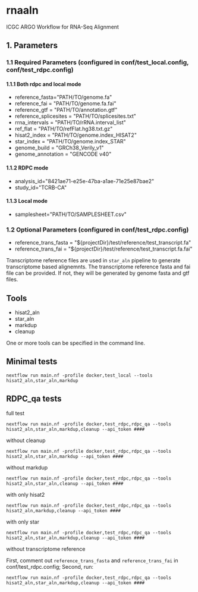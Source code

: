# rnaaln
ICGC ARGO Workflow for RNA-Seq Alignment

## 1. Parameters
### 1.1 Required Parameters (configured in conf/test_local.config, conf/test_rdpc.config)
#### 1.1.1 Both rdpc and local mode
  * reference_fasta="PATH/TO/genome.fa"
  * reference_fai = "PATH/TO/genome.fa.fai"
  * reference_gtf = "PATH/TO/annotation.gtf"
  * reference_splicesites = "PATH/TO/splicesites.txt"
  * rrna_intervals = "PATH/TO/rRNA.interval_list"
  * ref_flat = "PATH/TO/refFlat.hg38.txt.gz"
  * hisat2_index = "PATH/TO/genome.index_HISAT2"
  * star_index = "PATH/TO/genome.index_STAR"
  * genome_build = "GRCh38_Verily_v1"
  * genome_annotation = "GENCODE v40"
#### 1.1.2 RDPC mode
  * analysis_id="8421ae71-e25e-47ba-a1ae-71e25e87bae2"
  * study_id="TCRB-CA"
#### 1.1.3 Local mode
  * samplesheet="PATH/TO/SAMPLESHEET.csv"
    
### 1.2 Optional Parameters (configured in conf/test_rdpc.config)
   * reference_trans_fasta = "${projectDir}/test/reference/test_transcript.fa"
   * reference_trans_fai = "${projectDir}/test/reference/test_transcript.fa.fai"

Transcriptome reference files are used in `star_aln` pipeline to generate transcriptome based alignemnts. The transcriptome reference fasta and fai file can be provided. If not, they will be generated by genome fasta and gtf files. 

## Tools
  * hisat2_aln
  * star_aln
  * markdup
  * cleanup

One or more tools can be specified in the command line.

## Minimal tests

```
nextflow run main.nf -profile docker,test_local --tools hisat2_aln,star_aln,markdup
```

## RDPC_qa tests
full test
```
nextflow run main.nf -profile docker,test_rdpc,rdpc_qa --tools hisat2_aln,star_aln,markdup,cleanup --api_token ####
```
without cleanup
```
nextflow run main.nf -profile docker,test_rdpc,rdpc_qa --tools hisat2_aln,star_aln,markdup --api_token ####
```
without markdup
```
nextflow run main.nf -profile docker,test_rdpc,rdpc_qa --tools hisat2_aln,star_aln,cleanup --api_token ####
```
with only hisat2
```
nextflow run main.nf -profile docker,test_rdpc,rdpc_qa --tools hisat2_aln,markdup,cleanup --api_token ####
```
with only star
```
nextflow run main.nf -profile docker,test_rdpc,rdpc_qa --tools hisat2_aln,star_aln,markdup,cleanup --api_token ####
```
without transcriptome reference

First, comment out `reference_trans_fasta` and `reference_trans_fai` in conf/test_rdpc.config; Second, run:
```
nextflow run main.nf -profile docker,test_rdpc,rdpc_qa --tools hisat2_aln,star_aln,markdup,cleanup --api_token ####
```
